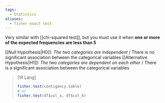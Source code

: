 ```yaml
---
tags:
  - Statistics
aliases:
  - fisher exact test
---
```


Very similar with [[chi-squared test]], but you must use it when **one or more of the expected frequencies are less than 5**

[[Null Hypothesis|H0]]:  *The two categories are independent* / There is no significant association between the categorical variables
[[Alternative Hypothesis|H1]]:  *The two categories are dependent on each other* / There is a significant association between the categorical variables

> [!R Lang]
> ```R
> fisher.test(contigency.table)
> # or
>fisher.test(df$col_a, df$col_b)
>```

